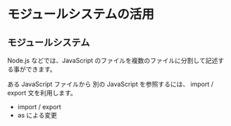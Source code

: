 # モジュールシステムの活用

## モジュールシステム

Node.js などでは、JavaScript のファイルを複数のファイルに分割して記述する事ができます。

ある JavaScript ファイルから 別の JavaScript を参照するには、
import / export 文を利用します。




- import / export
- as による変更
